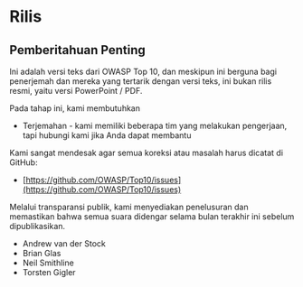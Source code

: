 # Rilis

## Pemberitahuan Penting



Ini adalah versi teks dari OWASP Top 10, dan meskipun ini berguna bagi penerjemah dan mereka yang tertarik dengan versi teks, ini bukan rilis resmi, yaitu versi PowerPoint / PDF.

Pada tahap ini, kami membutuhkan

* Terjemahan - kami memiliki beberapa tim yang melakukan pengerjaan, tapi hubungi kami jika Anda dapat membantu

Kami sangat mendesak agar semua koreksi atau masalah harus dicatat di GitHub:

* [https://github.com/OWASP/Top10/issues](https://github.com/OWASP/Top10/issues)

Melalui transparansi publik, kami menyediakan penelusuran dan memastikan bahwa semua suara didengar selama bulan terakhir ini sebelum dipublikasikan.

* Andrew van der Stock
* Brian Glas
* Neil Smithline
* Torsten Gigler
